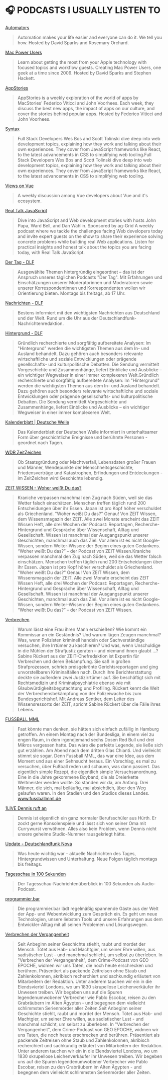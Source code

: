 # 🎧 PODCASTS I USUALLY LISTEN TO

[Automators](https://www.relay.fm/automators)

> Automation makes your life easier and everyone can do it. We tell you how. Hosted by David Sparks and Rosemary Orchard.

[Mac Power Users](https://www.relay.fm/mpu)

> Learn about getting the most from your Apple technology with focused topics and workflow guests. Creating Mac Power Users, one geek at a time since 2009. Hosted by David Sparks and Stephen Hackett.

[AppStories](https://appstories.net/)

> AppStories is a weekly exploration of the world of apps by MacStories' Federico Viticci and John Voorhees. Each week, they discuss the best new apps, the impact of apps on our culture, and cover the stories behind popular apps. Hosted by Federico Viticci and John Voorhees.

[Syntax](https://syntax.fm/)

> Full Stack Developers Wes Bos and Scott Tolinski dive deep into web development topics, explaining how they work and talking about their own experiences. They cover from JavaScript frameworks like React, to the latest advancements in CSS to simplifying web tooling.Full Stack Developers Wes Bos and Scott Tolinski dive deep into web development topics, explaining how they work and talking about their own experiences. They cover from JavaScript frameworks like React, to the latest advancements in CSS to simplifying web tooling.

[Views on Vue](https://devchat.tv/views-on-vue)

> A weekly discussion among Vue developers about Vue and it's ecosystem.

[Real Talk JavaScript](http://www.realtalkjs.com/)

> Dive into JavaScript and Web development stories with hosts John Papa, Ward Bell, and Dan Wahlin. Sponsored by ag-Grid A weekly podcast where we tackle the challenges facing Web developers today and invite expert guests on the show to share their experience solving concrete problems while building real Web applications. Listen for practical insights and honest talk about the topics you are facing today, with Real Talk JavaScript.

[Der Tag - DLF](https://www.deutschlandfunk.de/)

> Ausgewählte Themen hintergründig eingeordnet – das ist der Anspruch unseres täglichen Podcasts "Der Tag". Mit Erfahrungen und Einschätzungen unserer Moderatorinnen und Moderatoren sowie unserer Korrespondentinnen und Korrespondenten wollen wir Orientierung bieten. Montags bis freitags, ab 17 Uhr.

[Nachrichten - DLF](http://www.deutschlandfunk.de/die-nachrichten.353.de.html)

> Bestens informiert mit den wichtigsten Nachrichten aus Deutschland und der Welt. Rund um die Uhr aus der Deutschlandfunk-Nachrichtenredaktion.

[Hintergrund - DLF](http://www.deutschlandfunk.de/hintergrund.723.de.html)

> Gründlich recherchierte und sorgfältig aufbereitete Analysen: Im "Hintergrund" werden die wichtigsten Themen aus dem In- und Ausland behandelt. Dazu gehören auch besonders relevante wirtschaftliche und soziale Entwicklungen oder prägende gesellschafts- und kulturpolitische Debatten. Die Sendung vermittelt Vorgeschichte und Zusammenhänge, liefert Einblicke und Ausblicke – ein wichtiger Wegweiser in einer immer komplexeren Welt.Gründlich recherchierte und sorgfältig aufbereitete Analysen: Im "Hintergrund" werden die wichtigsten Themen aus dem In- und Ausland behandelt. Dazu gehören auch besonders relevante wirtschaftliche und soziale Entwicklungen oder prägende gesellschafts- und kulturpolitische Debatten. Die Sendung vermittelt Vorgeschichte und Zusammenhänge, liefert Einblicke und Ausblicke – ein wichtiger Wegweiser in einer immer komplexeren Welt.

[Kalenderblatt | Deutsche Welle](https://www.dw.com/de/kalenderblatt/a-17384299)

> Das Kalenderblatt der Deutschen Welle informiert in unterhaltsamer Form über geschichtliche Ereignisse und berühmte Personen - geordnet nach Tagen.

[WDR ZeitZeichen](https://www1.wdr.de/mediathek/audio/zeitzeichen/zeitzeichen-podcast-100.html)

> Ob Staatsgründung oder Machtverfall, Lebensdaten großer Frauen und Männer, Wendepunkte der Menschheitsgeschichte, Friedensverträge und Katastrophen, Erfindungen und Entdeckungen - im ZeitZeichen wird Geschichte lebendig.

[ZEIT WISSEN - Woher weißt Du das?](https://premium.zeit.de/zeit-wissen-ausgabenseite)

> Kraniche verpassen manchmal den Zug nach Süden, weil sie das Wetter falsch einschätzen. Menschen treffen täglich rund 200 Entscheidungen über ihr Essen. Japan ist pro Kopf höher verschuldet als Griechenland. "Woher weißt Du das?" Genau! Von ZEIT Wissen, dem Wissensmagazin der ZEIT. Alle zwei Monate erscheint das ZEIT Wissen Heft, alle drei Wochen der Podcast: Reportagen, Recherche-Hintergrund und Gespräche über Wissenschaft, Alltag und Gesellschaft. Wissen ist manchmal der Ausgangspunkt unserer Geschichten, manchmal auch das Ziel. Vor allem ist es nicht Google-Wissen, sondern Weiter-Wissen: der Beginn eines guten Gedankens. “Woher weißt Du das?” – der Podcast von ZEIT Wissen.Kraniche verpassen manchmal den Zug nach Süden, weil sie das Wetter falsch einschätzen. Menschen treffen täglich rund 200 Entscheidungen über ihr Essen. Japan ist pro Kopf höher verschuldet als Griechenland. "Woher weißt Du das?" Genau! Von ZEIT Wissen, dem Wissensmagazin der ZEIT. Alle zwei Monate erscheint das ZEIT Wissen Heft, alle drei Wochen der Podcast: Reportagen, Recherche-Hintergrund und Gespräche über Wissenschaft, Alltag und Gesellschaft. Wissen ist manchmal der Ausgangspunkt unserer Geschichten, manchmal auch das Ziel. Vor allem ist es nicht Google-Wissen, sondern Weiter-Wissen: der Beginn eines guten Gedankens. “Woher weißt Du das?” – der Podcast von ZEIT Wissen.

[Verbrechen](https://www.zeit.de/serie/verbrechen)

> Warum lässt eine Frau ihren Mann erschießen? Wie kommt ein Kommissar an ein Geständnis? Und warum lügen Zeugen manchmal? Was, wenn Polizisten kriminell handeln oder Sachverständige versuchen, ihre Irrtümer zu kaschieren? Und was, wenn Unschuldige in die Mühlen der Strafjustiz geraten – und niemand ihnen glaubt …? Sabine Rückert aus der ZEIT-Chefredaktion ist Expertin für Verbrechen und deren Bekämpfung. Sie saß in großen Strafprozessen, schrieb preisgekrönte Gerichtsreportagen und ging unvorstellbaren Kriminalfällen nach. Durch ihre Berichterstattung deckte sie außerdem zwei Justizirrtümer auf. Sie beschäftigt sich mit Rechtsmedizin und Kriminalpsychiatrie ebenso wie mit Glaubwürdigkeitsbegutachtung und Profiling. Rückert kennt die Welt der Verbrechensbekämpfung von der Polizeiwache bis zum Bundesgerichtshof. Mit Andreas Sentker, dem Leiter des Wissensressorts der ZEIT, spricht Sabine Rückert über die Fälle ihres Lebens.

[FUSSBALL MML](https://omr.com/de/mml-der-fussball-podcast/)

> Fast könnte man denken, sie hätten sich einfach zufällig in Hamburg getroffen. An einem Montag nach der Bundesliga, in einem viel zu engen Raum, in dem irgendjemand sechs Dosen Red Bull und drei Mikros vergessen hatte. Das wäre die perfekte Legende, sie ließe sich gut erzählen. Am Abend nach dem dritten Glas Chianti. Und vielleicht stimmt sie sogar. Denn Fussball MML, das war eine Idee, aus dem Moment und aus einer Sehnsucht heraus. Ein Vorschlag, es mal zu versuchen, über Fußball reden und schauen, was dann passiert. Das eigentlich simple Rezept, die eigentlich simple Versuchsanordnung. Eine in die Jahre gekommene Boyband, die als Dreierkette Weltmeister werden wollte. So standen wir da, am Anfang. Drei Männer, die sich, mal beiläufig, mal absichtlich, über den Weg gelaufen waren. In den Stadien und den Studios dieses Landes. www.fussballmml.de

[1LIVE Dennis ruft an](https://www1.wdr.de/mediathek/audio/1live/1live-dennis-ruft-an/dennis126.html)

> Dennis ist eigentlich ein ganz normaler Berufsschüler aus Hürth. Er zockt gerne Konsolenspiele und lässt sich von seiner Oma mit Currywurst verwöhnen. Alles also kein Problem, wenn Dennis nicht unsere geheime Studio-Nummer rausgekriegt hätte.

[Update - Deutschlandfunk Nova](http://www.deutschlandfunknova.de/update)

> Was heute wichtig war – aktuelle Nachrichten des Tages, Hintergrundwissen und Unterhaltung. Neue Folgen täglich montags bis freitags.

[Tagesschau in 100 Sekunden](https://www.tagesschau.de/infoservices/podcast/)

> Der Tagesschau-Nachrichtenüberblick in 100 Sekunden als Audio-Podcast.

[programmier.bar](https://www.programmier.bar/)

> Die programmier.bar lädt regelmäßig spannende Gäste aus der Welt der App- und Webentwicklung zum Gespräch ein. Es geht um neue Technologien, unsere liebsten Tools und unsere Erfahrungen aus dem Entwickler-Alltag mit all seinen Problemen und Lösungswegen.

[Verbrechen der Vergangenheit](https://art19.com/shows/verbrechen)

> Seit Anbeginn seiner Geschichte stiehlt, raubt und mordet der Mensch. Tötet aus Hab- und Machtgier, um seiner Ehre willen, aus sadistischer Lust - und manchmal schlicht, um selbst zu überleben. In "Verbrechen der Vergangenheit", dem Crime-Podcast von GEO EPOCHE, widmen wir uns Taten, die noch heute erschrecken und berühren. Präsentiert als packende Zeitreisen ohne Staub und Zahlenkolonnen, akribisch recherchiert und sachkundig erläutert von Mitarbeitern der Redaktion. Unter anderem tauchen wir ein in die Elendsviertel Londons, wo um 1830 skrupellose Leichenverkäufer ihr Unwesen treiben. Wir begeben uns auf die Spuren legendenumwobener Verbrecher wie Pablo Escobar, reisen zu den Grabräubern im Alten Ägypten - und begegnen dem vielleicht schlimmsten Serienmörder aller Zeiten.Seit Anbeginn seiner Geschichte stiehlt, raubt und mordet der Mensch. Tötet aus Hab- und Machtgier, um seiner Ehre willen, aus sadistischer Lust - und manchmal schlicht, um selbst zu überleben. In "Verbrechen der Vergangenheit", dem Crime-Podcast von GEO EPOCHE, widmen wir uns Taten, die noch heute erschrecken und berühren. Präsentiert als packende Zeitreisen ohne Staub und Zahlenkolonnen, akribisch recherchiert und sachkundig erläutert von Mitarbeitern der Redaktion. Unter anderem tauchen wir ein in die Elendsviertel Londons, wo um 1830 skrupellose Leichenverkäufer ihr Unwesen treiben. Wir begeben uns auf die Spuren legendenumwobener Verbrecher wie Pablo Escobar, reisen zu den Grabräubern im Alten Ägypten - und begegnen dem vielleicht schlimmsten Serienmörder aller Zeiten.
